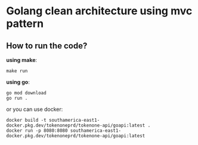 # Golang clean architecture using mvc pattern

## How to run the code?

**using make**:

```
make run
```

**using go**:

```
go mod download
go run .
```

or you can use docker:

```
docker build -t southamerica-east1-docker.pkg.dev/tokenoneprd/tokenone-api/goapi:latest .
docker run -p 8080:8080 southamerica-east1-docker.pkg.dev/tokenoneprd/tokenone-api/goapi:latest
```

